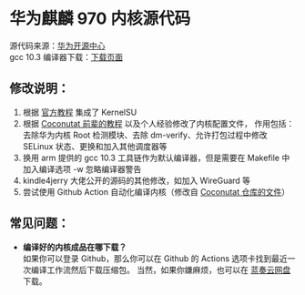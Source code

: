 # 华为麒麟 970 内核源代码
源代码来源：[华为开源中心](https://consumer.huawei.com/en/opensource/)  
gcc 10.3 编译器下载：[下载页面](https://developer.arm.com/downloads/-/gnu-a)
## 修改说明：
1. 根据 [官方教程](https://kernelsu.org/zh_CN/guide/how-to-integrate-for-non-gki.html "参见手动修改内核源码部分") 集成了 KernelSU
2. 根据 [Coconutat 前辈的教程](https://github.com/Coconutat/HuaweiP10-GSI-And-Modify-Or-Support-KernelSU-Tutorial/wiki/7.KernelSU%E9%80%82%E9%85%8DEMUI9%E6%88%969.1.0%E7%B3%BB%E7%BB%9F%E7%9A%84%E5%86%85%E6%A0%B8) 以及个人经验修改了内核配置文件，
作用包括：去除华为内核 Root 检测模块、去除 dm-verify、允许打包过程中修改 SELinux 状态、更换和加入其他调度器等
3. 换用 arm 提供的 gcc 10.3 工具链作为默认编译器，但是需要在 Makefile 中加入编译选项 -w 忽略编译器警告
4. kindle4jerry 大佬公开的源码的其他修改，如加入 WireGuard 等
5. 尝试使用 Github Action 自动化编译内核（修改自 [Coconutat 仓库的文件](https://github.com/Coconutat/android_kernel_huawei_vtr_emui9_KernelSU/tree/Github_Action_Mode/.github/workflows)）
## 常见问题：
- **编译好的内核成品在哪下载？**  
如果你可以登录 Github，那么你可以在 Github 的 Actions 选项卡找到最近一次编译工作流然后下载压缩包。
当然，如果你嫌麻烦，也可以在 [蓝奏云网盘](https://lanzoui.com/b00wzyfmj?password=7yir) 下载。
